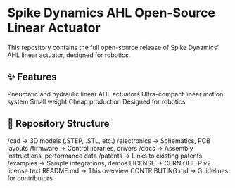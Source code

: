 # Spike Dynamics AHL Open-Source Linear Actuator

This repository contains the full open-source release of Spike Dynamics’ AHL linear actuator, designed for robotics.

## ✨ Features

Pneumatic and hydraulic linear AHL actuators
Ultra-compact linear motion system
Small weight
Cheap production
Designed for robotics
 
## 📁 Repository Structure
/cad → 3D models (.STEP, .STL, etc.)
/electronics → Schematics, PCB layouts
/firmware → Control libraries, drivers
/docs → Assembly instructions, performance data
/patents → Links to existing patents
/examples → Sample integrations, demos
LICENSE → CERN OHL-P v2 license text
README.md → This overview
CONTRIBUTING.md → Guidelines for contributors
